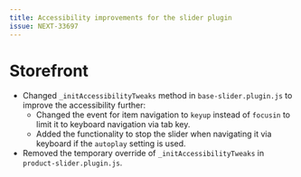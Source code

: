 ```yaml
---
title: Accessibility improvements for the slider plugin
issue: NEXT-33697
---
```

# Storefront
* Changed `_initAccessibilityTweaks` method in `base-slider.plugin.js` to improve the accessibility further:
  * Changed the event for item navigation to `keyup` instead of `focusin` to limit it to keyboard navigation via tab key.
  * Added the functionality to stop the slider when navigating it via keyboard if the `autoplay` setting is used. 
* Removed the temporary override of `_initAccessibilityTweaks` in `product-slider.plugin.js`.
